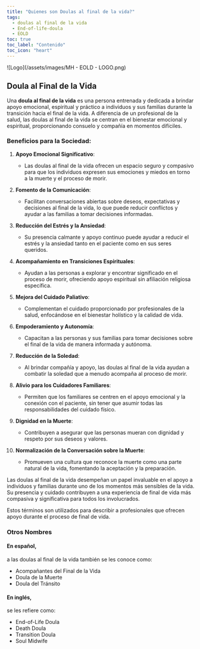 ```yaml
---
title: "Quienes son Doulas al final de la vida?"
tags:
  - doulas al final de la vida
  - End-of-life-doula
  - EOLD
toc: true
toc_label: "Contenido"
toc_icon: "heart"
---
```


![Logo](/assets/images/MH - EOLD - LOGO.png)

## Doula al Final de la Vida

Una **doula al final de la vida** es una persona entrenada y dedicada a brindar apoyo emocional, espiritual y práctico a individuos y sus familias durante la transición hacia el final de la vida. A diferencia de un profesional de la salud, las doulas al final de la vida se centran en el bienestar emocional y espiritual, proporcionando consuelo y compañía en momentos difíciles.

### Beneficios para la Sociedad:

1. **Apoyo Emocional Significativo**:
   - Las doulas al final de la vida ofrecen un espacio seguro y compasivo para que los individuos expresen sus emociones y miedos en torno a la muerte y el proceso de morir.

2. **Fomento de la Comunicación**:
   - Facilitan conversaciones abiertas sobre deseos, expectativas y decisiones al final de la vida, lo que puede reducir conflictos y ayudar a las familias a tomar decisiones informadas.

3. **Reducción del Estrés y la Ansiedad**:
   - Su presencia calmante y apoyo continuo puede ayudar a reducir el estrés y la ansiedad tanto en el paciente como en sus seres queridos.

4. **Acompañamiento en Transiciones Espirituales**:
   - Ayudan a las personas a explorar y encontrar significado en el proceso de morir, ofreciendo apoyo espiritual sin afiliación religiosa específica.

5. **Mejora del Cuidado Paliativo**:
   - Complementan el cuidado proporcionado por profesionales de la salud, enfocándose en el bienestar holístico y la calidad de vida.

6. **Empoderamiento y Autonomía**:
   - Capacitan a las personas y sus familias para tomar decisiones sobre el final de la vida de manera informada y autónoma.

7. **Reducción de la Soledad**:
   - Al brindar compañía y apoyo, las doulas al final de la vida ayudan a combatir la soledad que a menudo acompaña al proceso de morir.

8. **Alivio para los Cuidadores Familiares**:
   - Permiten que los familiares se centren en el apoyo emocional y la conexión con el paciente, sin tener que asumir todas las responsabilidades del cuidado físico.

9. **Dignidad en la Muerte**:
   - Contribuyen a asegurar que las personas mueran con dignidad y respeto por sus deseos y valores.

10. **Normalización de la Conversación sobre la Muerte**:
    - Promueven una cultura que reconoce la muerte como una parte natural de la vida, fomentando la aceptación y la preparación.

Las doulas al final de la vida desempeñan un papel invaluable en el apoyo a individuos y familias durante uno de los momentos más sensibles de la vida. Su presencia y cuidado contribuyen a una experiencia de final de vida más compasiva y significativa para todos los involucrados.

Estos términos son utilizados para describir a profesionales que ofrecen apoyo durante el proceso de final de vida.

### Otros Nombres

#### En español,
  a las doulas al final de la vida también se les conoce como:

- Acompañantes del Final de la Vida
- Doula de la Muerte
- Doula del Tránsito

#### En inglés, 
  se les refiere como:

- End-of-Life Doula
- Death Doula
- Transition Doula
- Soul Midwife
